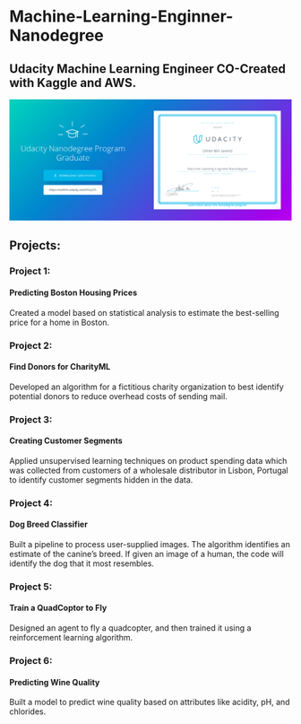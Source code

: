 # Machine-Learning-Enginner-Nanodegree

## Udacity Machine Learning Engineer CO-Created with Kaggle and AWS. 

![Nanodegree](https://github.com/OBINJAWED/Machine-Learning-Enginner-Nanodegree/blob/master/Nanodegree%20Graduation.png)



## Projects:

### Project 1: 

#### Predicting Boston Housing Prices
Created a model based on statistical analysis to estimate the best-selling price for a home in Boston.

### Project 2: 

#### Find Donors for CharityML
Developed an algorithm for a fictitious charity organization to best identify potential donors to reduce overhead costs of sending mail.

### Project 3: 

#### Creating Customer Segments
Applied unsupervised learning techniques on product spending data which was collected from customers of a wholesale distributor in Lisbon, Portugal to identify customer segments hidden in the data.

### Project 4: 

#### Dog Breed Classifier
Built a pipeline to process user-supplied images.
The algorithm identifies an estimate of the canine’s breed. If given an image of a human, the code will identify the dog that it most resembles.

### Project 5: 

#### Train a QuadCoptor to Fly
Designed an agent to fly a quadcopter, and then trained it using a reinforcement learning algorithm.

### Project 6: 

#### Predicting Wine Quality
Built a model to predict wine quality based on attributes like acidity, pH, and chlorides.

